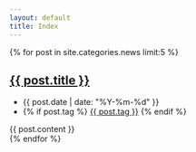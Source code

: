 ```yaml
---
layout: default
title: Index
---
```

{% for post in site.categories.news limit:5 %}
<div class="section entry">
  <h2><a href="/sapporojs-web{{ post.url }}">{{ post.title }}</a></h2>
  <ul class="info">
    <li class="date">{{ post.date | date: "%Y-%m-%d" }}</li>
    <li class="tag">
    {% if post.tag %}
      <a href="/sapporojs-web/tag/{{ post.tag }}.html">{{ post.tag }}</a>
    {% endif %}
    </li>
  </ul>
  <div class="textBody">
    {{ post.content }}
  </div>
</div>
{% endfor %}
